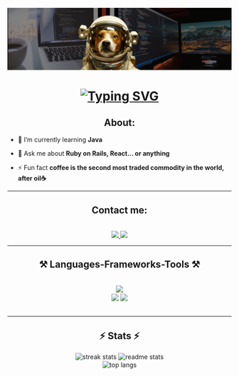 ![My Banner](https://github.com/guidonunes/profile/blob/master/images/banner.png?raw=true)

<h1 align="center">
  <a href="https://git.io/typing-svg"><img src="https://readme-typing-svg.demolab.com?font=Fira+Code&weight=700&size=40&duration=2000&pause=1000&color=43a5be&width=540&height=64&lines=Hello+there!++;I'm+Guilherme+Nunes;A+Full+Stack++Developer" alt="Typing SVG" /></a>
</h1>

<div align="left">
<h2 align="center">About: </h2>
  
   * 🌱 I’m currently learning **Java**

   * 💬 Ask me about **Ruby on Rails, React... or anything**

   * ⚡ Fun fact **coffee is the second most traded commodity in the world, after oil☕️**
</div>

<hr/>

<div align="center"> 
  <h2>Contact me: </h2>
  <br>
  <a href="mailto:guilherme.augd@gmail.com">
    <img src="https://img.shields.io/badge/Gmail-333333?style=for-the-badge&logo=gmail&logoColor=red" />
  </a>
  <a href="https://linkedin.com/in/guilhermednunes" target="_blank">
    <img src="https://img.shields.io/badge/LinkedIn-0077B5?style=for-the-badge&logo=linkedin&logoColor=white" target="_blank" />
  </a>
</div>

<hr/>

<h2 align="center">⚒️ Languages-Frameworks-Tools ⚒️</h2>

<br/>
<div align="center">
    <img src="https://skillicons.dev/icons?i=rails,ruby,javascript,typescript,nodejs,react,redux,nextjs,postgres,mysql,python,tailwind" /><br>
    <img src="https://skillicons.dev/icons?i=java,html,css,vscode,github,figma,sass,git,postman,ubuntu"/>
   <img src="https://skillicons.dev/icons?i=netlify,heroku"/>
</div>

<br/>

<hr/>

<h2 align="center">⚡ Stats ⚡</h2>
<div align=center>
  <img width="390" height="200" src="https://streak-stats.demolab.com/?user=guidonunes&count_private=true&theme=react&border_radius=10" alt="streak stats"/>
  <img width="390" height="200" src="https://github-readme-stats.vercel.app/api?username=guidonunes&count_private=true&show_icons=true&theme=react&rank_icon=github&border_radius=10" alt="readme stats" />
<br/>
  <img width=325 align="center" src="https://github-readme-stats.vercel.app/api/top-langs/?username=guidonunes&hide=HTML&langs_count=8&layout=compact&theme=react&border_radius=10&size_weight=0.5&count_weight=0.5&exclude_repo=github-readme-stats" alt="top langs" />
</div>

<br/><br/>
